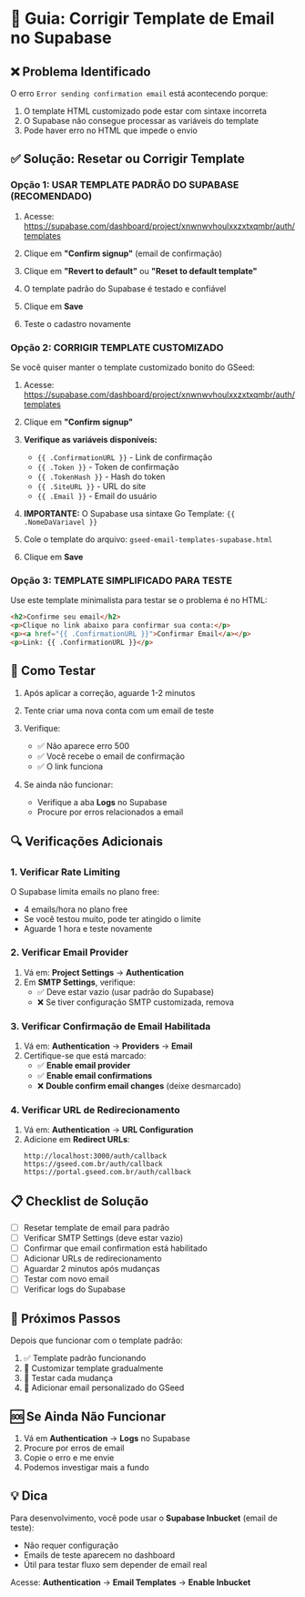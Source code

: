 # 🔧 Guia: Corrigir Template de Email no Supabase

## ❌ Problema Identificado

O erro `Error sending confirmation email` está acontecendo porque:
1. O template HTML customizado pode estar com sintaxe incorreta
2. O Supabase não consegue processar as variáveis do template
3. Pode haver erro no HTML que impede o envio

## ✅ Solução: Resetar ou Corrigir Template

### Opção 1: USAR TEMPLATE PADRÃO DO SUPABASE (RECOMENDADO)

1. Acesse: https://supabase.com/dashboard/project/xnwnwvhoulxxzxtxqmbr/auth/templates

2. Clique em **"Confirm signup"** (email de confirmação)

3. Clique em **"Revert to default"** ou **"Reset to default template"**

4. O template padrão do Supabase é testado e confiável

5. Clique em **Save**

6. Teste o cadastro novamente

### Opção 2: CORRIGIR TEMPLATE CUSTOMIZADO

Se você quiser manter o template customizado bonito do GSeed:

1. Acesse: https://supabase.com/dashboard/project/xnwnwvhoulxxzxtxqmbr/auth/templates

2. Clique em **"Confirm signup"**

3. **Verifique as variáveis disponíveis:**
   - `{{ .ConfirmationURL }}` - Link de confirmação
   - `{{ .Token }}` - Token de confirmação
   - `{{ .TokenHash }}` - Hash do token
   - `{{ .SiteURL }}` - URL do site
   - `{{ .Email }}` - Email do usuário

4. **IMPORTANTE:** O Supabase usa sintaxe Go Template: `{{ .NomeDaVariavel }}`

5. Cole o template do arquivo: `gseed-email-templates-supabase.html`

6. Clique em **Save**

### Opção 3: TEMPLATE SIMPLIFICADO PARA TESTE

Use este template minimalista para testar se o problema é no HTML:

```html
<h2>Confirme seu email</h2>
<p>Clique no link abaixo para confirmar sua conta:</p>
<p><a href="{{ .ConfirmationURL }}">Confirmar Email</a></p>
<p>Link: {{ .ConfirmationURL }}</p>
```

## 🧪 Como Testar

1. Após aplicar a correção, aguarde 1-2 minutos

2. Tente criar uma nova conta com um email de teste

3. Verifique:
   - ✅ Não aparece erro 500
   - ✅ Você recebe o email de confirmação
   - ✅ O link funciona

4. Se ainda não funcionar:
   - Verifique a aba **Logs** no Supabase
   - Procure por erros relacionados a email

## 🔍 Verificações Adicionais

### 1. Verificar Rate Limiting

O Supabase limita emails no plano free:
- 4 emails/hora no plano free
- Se você testou muito, pode ter atingido o limite
- Aguarde 1 hora e teste novamente

### 2. Verificar Email Provider

1. Vá em: **Project Settings** → **Authentication**
2. Em **SMTP Settings**, verifique:
   - ✅ Deve estar vazio (usar padrão do Supabase)
   - ❌ Se tiver configuração SMTP customizada, remova

### 3. Verificar Confirmação de Email Habilitada

1. Vá em: **Authentication** → **Providers** → **Email**
2. Certifique-se que está marcado:
   - ✅ **Enable email provider**
   - ✅ **Enable email confirmations**
   - ❌ **Double confirm email changes** (deixe desmarcado)

### 4. Verificar URL de Redirecionamento

1. Vá em: **Authentication** → **URL Configuration**
2. Adicione em **Redirect URLs**:
   ```
   http://localhost:3000/auth/callback
   https://gseed.com.br/auth/callback
   https://portal.gseed.com.br/auth/callback
   ```

## 📋 Checklist de Solução

- [ ] Resetar template de email para padrão
- [ ] Verificar SMTP Settings (deve estar vazio)
- [ ] Confirmar que email confirmation está habilitado
- [ ] Adicionar URLs de redirecionamento
- [ ] Aguardar 2 minutos após mudanças
- [ ] Testar com novo email
- [ ] Verificar logs do Supabase

## 🎯 Próximos Passos

Depois que funcionar com o template padrão:

1. ✅ Template padrão funcionando
2. 🎨 Customizar template gradualmente
3. 🧪 Testar cada mudança
4. 📧 Adicionar email personalizado do GSeed

## 🆘 Se Ainda Não Funcionar

1. Vá em **Authentication** → **Logs** no Supabase
2. Procure por erros de email
3. Copie o erro e me envie
4. Podemos investigar mais a fundo

## 💡 Dica

Para desenvolvimento, você pode usar o **Supabase Inbucket** (email de teste):
- Não requer configuração
- Emails de teste aparecem no dashboard
- Útil para testar fluxo sem depender de email real

Acesse: **Authentication** → **Email Templates** → **Enable Inbucket**

